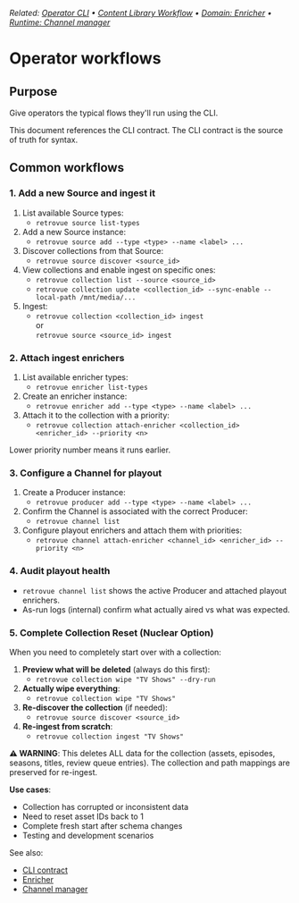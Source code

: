 _Related: [Operator CLI](CLI.md) • [Content Library Workflow](ContentLibraryWorkflow.md) • [Domain: Enricher](../domain/Enricher.md) • [Runtime: Channel manager](../runtime/ChannelManager.md)_

# Operator workflows

## Purpose

Give operators the typical flows they'll run using the CLI.

This document references the CLI contract. The CLI contract is the source of truth for syntax.

## Common workflows

### 1. Add a new Source and ingest it

1. List available Source types:
   - `retrovue source list-types`
2. Add a new Source instance:
   - `retrovue source add --type <type> --name <label> ...`
3. Discover collections from that Source:
   - `retrovue source discover <source_id>`
4. View collections and enable ingest on specific ones:
   - `retrovue collection list --source <source_id>`
   - `retrovue collection update <collection_id> --sync-enable --local-path /mnt/media/...`
5. Ingest:
   - `retrovue collection <collection_id> ingest`  
     or  
     `retrovue source <source_id> ingest`

### 2. Attach ingest enrichers

1. List available enricher types:
   - `retrovue enricher list-types`
2. Create an enricher instance:
   - `retrovue enricher add --type <type> --name <label> ...`
3. Attach it to the collection with a priority:
   - `retrovue collection attach-enricher <collection_id> <enricher_id> --priority <n>`

Lower priority number means it runs earlier.

### 3. Configure a Channel for playout

1. Create a Producer instance:
   - `retrovue producer add --type <type> --name <label> ...`
2. Confirm the Channel is associated with the correct Producer:
   - `retrovue channel list`
3. Configure playout enrichers and attach them with priorities:
   - `retrovue channel attach-enricher <channel_id> <enricher_id> --priority <n>`

### 4. Audit playout health

- `retrovue channel list` shows the active Producer and attached playout enrichers.
- As-run logs (internal) confirm what actually aired vs what was expected.

### 5. Complete Collection Reset (Nuclear Option)

When you need to completely start over with a collection:

1. **Preview what will be deleted** (always do this first):
   - `retrovue collection wipe "TV Shows" --dry-run`
2. **Actually wipe everything**:
   - `retrovue collection wipe "TV Shows"`
3. **Re-discover the collection** (if needed):
   - `retrovue source discover <source_id>`
4. **Re-ingest from scratch**:
   - `retrovue collection ingest "TV Shows"`

**⚠️ WARNING**: This deletes ALL data for the collection (assets, episodes, seasons, titles, review queue entries). The collection and path mappings are preserved for re-ingest.

**Use cases**:

- Collection has corrupted or inconsistent data
- Need to reset asset IDs back to 1
- Complete fresh start after schema changes
- Testing and development scenarios

See also:

- [CLI contract](../contracts/README.md)
- [Enricher](../domain/Enricher.md)
- [Channel manager](../runtime/ChannelManager.md)
